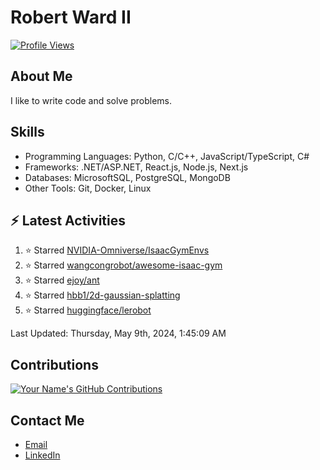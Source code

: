 
# Robert Ward II

[![Profile Views](https://komarev.com/ghpvc/?username=Robert-W-Ward)](https://github.com/Robert-W-Ward)

## About Me
I like to write code and solve problems.

## Skills
- Programming Languages: Python, C/C++, JavaScript/TypeScript, C#
- Frameworks: .NET/ASP.NET, React.js, Node.js, Next.js
- Databases: MicrosoftSQL, PostgreSQL, MongoDB
- Other Tools: Git, Docker, Linux

## :zap: Latest Activities
<!--RECENT_ACTIVITY:start-->
1. ⭐ Starred [NVIDIA-Omniverse/IsaacGymEnvs](https://github.com/NVIDIA-Omniverse/IsaacGymEnvs)
2. ⭐ Starred [wangcongrobot/awesome-isaac-gym](https://github.com/wangcongrobot/awesome-isaac-gym)
3. ⭐ Starred [ejoy/ant](https://github.com/ejoy/ant)
4. ⭐ Starred [hbb1/2d-gaussian-splatting](https://github.com/hbb1/2d-gaussian-splatting)
5. ⭐ Starred [huggingface/lerobot](https://github.com/huggingface/lerobot)
<!--RECENT_ACTIVITY:end-->

<!--RECENT_ACTIVITY:last_update-->
Last Updated: Thursday, May 9th, 2024, 1:45:09 AM
<!--RECENT_ACTIVITY:last_update_end-->

<!--END_SECTIN:activity-->
## Contributions
[![Your Name's GitHub Contributions](https://github-readme-streak-stats.herokuapp.com/?user=Robert-W-Ward&theme=radical)](https://github.com/your-username)

## Contact Me
- [Email](mailto:robertwesleyward2019@gmail.com)
- [LinkedIn](https://linkedin.com/in/https://www.linkedin.com/in/robert-ward-ii/)
